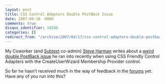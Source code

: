 ```yaml
---
layout: post
title: CSS Control Adapters Double PostBack Issue
date: 2007-04-18 -0800
comments: true
disqus_identifier: 18286
categories: []
redirect_from: "/archive/2007/04/17/css-control-adapters-double-postback-issue.aspx/"
---
```


My Coworker (and
[Subtext](http://subtextproject.com/ "Subtext Project Website")
co-admin) [Steve
Harman](http://stevenharman.net/blog/ "Steve Harman's Blog") writes
about a [weird double PostBack
issue](http://stevenharman.net/blog/archive/2007/04/18/css-control-adapters-cause-double-postback-in-ie.aspx "Double Postback Issue")
he ran into recently when using CSS Friendly Control Adapters with the
CreateUserWizard Membership Provider control.

So far he hasn’t received much in the way of feedback in the
[forums](http://stevenharman.net/blog/archive/2007/04/18/css-control-adapters-cause-double-postback-in-ie.aspx "Forums")
yet. Have any of you run into this?

